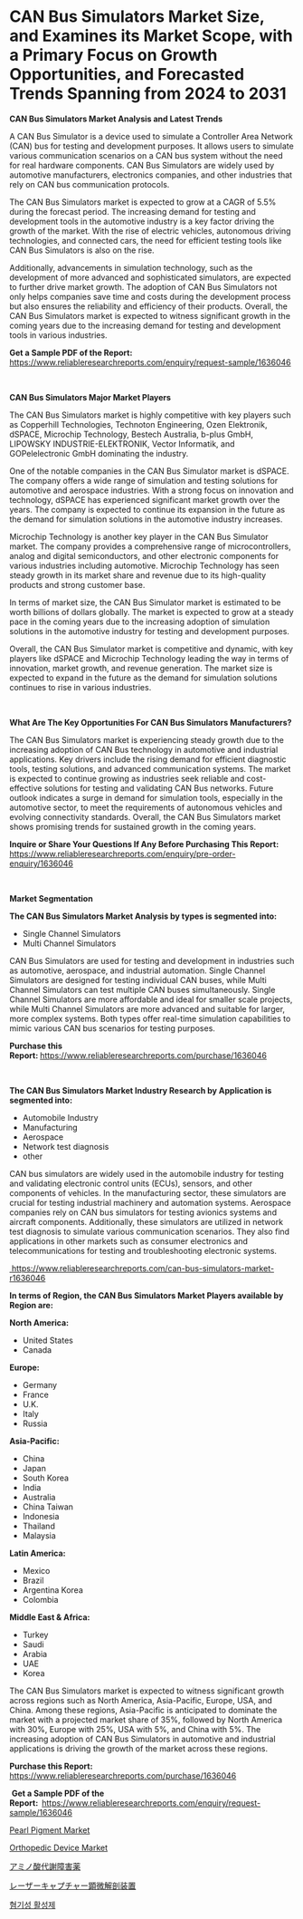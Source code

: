 <p><h1>CAN Bus Simulators Market Size, and Examines its Market Scope, with a Primary Focus on Growth Opportunities, and Forecasted Trends Spanning from 2024 to 2031</h1></p><p><strong>CAN Bus Simulators Market Analysis and Latest Trends</strong></p>
<p><p>A CAN Bus Simulator is a device used to simulate a Controller Area Network (CAN) bus for testing and development purposes. It allows users to simulate various communication scenarios on a CAN bus system without the need for real hardware components. CAN Bus Simulators are widely used by automotive manufacturers, electronics companies, and other industries that rely on CAN bus communication protocols.</p><p>The CAN Bus Simulators market is expected to grow at a CAGR of 5.5% during the forecast period. The increasing demand for testing and development tools in the automotive industry is a key factor driving the growth of the market. With the rise of electric vehicles, autonomous driving technologies, and connected cars, the need for efficient testing tools like CAN Bus Simulators is also on the rise.</p><p>Additionally, advancements in simulation technology, such as the development of more advanced and sophisticated simulators, are expected to further drive market growth. The adoption of CAN Bus Simulators not only helps companies save time and costs during the development process but also ensures the reliability and efficiency of their products. Overall, the CAN Bus Simulators market is expected to witness significant growth in the coming years due to the increasing demand for testing and development tools in various industries.</p></p>
<p><strong>Get a Sample PDF of the Report:&nbsp;</strong> <a href="https://www.reliableresearchreports.com/enquiry/request-sample/1636046">https://www.reliableresearchreports.com/enquiry/request-sample/1636046</a></p>
<p>&nbsp;</p>
<p><strong>CAN Bus Simulators Major Market Players</strong></p>
<p><p>The CAN Bus Simulators market is highly competitive with key players such as Copperhill Technologies, Technoton Engineering, Ozen Elektronik, dSPACE, Microchip Technology, Bestech Australia, b-plus GmbH, LIPOWSKY INDUSTRIE-ELEKTRONIK, Vector Informatik, and GOPelelectronic GmbH dominating the industry.</p><p>One of the notable companies in the CAN Bus Simulator market is dSPACE. The company offers a wide range of simulation and testing solutions for automotive and aerospace industries. With a strong focus on innovation and technology, dSPACE has experienced significant market growth over the years. The company is expected to continue its expansion in the future as the demand for simulation solutions in the automotive industry increases.</p><p>Microchip Technology is another key player in the CAN Bus Simulator market. The company provides a comprehensive range of microcontrollers, analog and digital semiconductors, and other electronic components for various industries including automotive. Microchip Technology has seen steady growth in its market share and revenue due to its high-quality products and strong customer base.</p><p>In terms of market size, the CAN Bus Simulator market is estimated to be worth billions of dollars globally. The market is expected to grow at a steady pace in the coming years due to the increasing adoption of simulation solutions in the automotive industry for testing and development purposes.</p><p>Overall, the CAN Bus Simulator market is competitive and dynamic, with key players like dSPACE and Microchip Technology leading the way in terms of innovation, market growth, and revenue generation. The market size is expected to expand in the future as the demand for simulation solutions continues to rise in various industries.</p></p>
<p>&nbsp;</p>
<p><strong>What Are The Key Opportunities For CAN Bus Simulators Manufacturers?</strong></p>
<p><p>The CAN Bus Simulators market is experiencing steady growth due to the increasing adoption of CAN Bus technology in automotive and industrial applications. Key drivers include the rising demand for efficient diagnostic tools, testing solutions, and advanced communication systems. The market is expected to continue growing as industries seek reliable and cost-effective solutions for testing and validating CAN Bus networks. Future outlook indicates a surge in demand for simulation tools, especially in the automotive sector, to meet the requirements of autonomous vehicles and evolving connectivity standards. Overall, the CAN Bus Simulators market shows promising trends for sustained growth in the coming years.</p></p>
<p><strong>Inquire or Share Your Questions If Any Before Purchasing This Report:</strong> <a href="https://www.reliableresearchreports.com/enquiry/pre-order-enquiry/1636046">https://www.reliableresearchreports.com/enquiry/pre-order-enquiry/1636046</a></p>
<p>&nbsp;</p>
<p><strong>Market Segmentation</strong></p>
<p><strong>The CAN Bus Simulators Market Analysis by types is segmented into:</strong></p>
<p><ul><li>Single Channel Simulators</li><li>Multi Channel Simulators</li></ul></p>
<p><p>CAN Bus Simulators are used for testing and development in industries such as automotive, aerospace, and industrial automation. Single Channel Simulators are designed for testing individual CAN buses, while Multi Channel Simulators can test multiple CAN buses simultaneously. Single Channel Simulators are more affordable and ideal for smaller scale projects, while Multi Channel Simulators are more advanced and suitable for larger, more complex systems. Both types offer real-time simulation capabilities to mimic various CAN bus scenarios for testing purposes.</p></p>
<p><strong>Purchase this Report:&nbsp;</strong><a href="https://www.reliableresearchreports.com/purchase/1636046">https://www.reliableresearchreports.com/purchase/1636046</a></p>
<p>&nbsp;</p>
<p><strong>The CAN Bus Simulators Market Industry Research by Application is segmented into:</strong></p>
<p><ul><li>Automobile Industry</li><li>Manufacturing</li><li>Aerospace</li><li>Network test diagnosis</li><li>other</li></ul></p>
<p><p>CAN bus simulators are widely used in the automobile industry for testing and validating electronic control units (ECUs), sensors, and other components of vehicles. In the manufacturing sector, these simulators are crucial for testing industrial machinery and automation systems. Aerospace companies rely on CAN bus simulators for testing avionics systems and aircraft components. Additionally, these simulators are utilized in network test diagnosis to simulate various communication scenarios. They also find applications in other markets such as consumer electronics and telecommunications for testing and troubleshooting electronic systems.</p></p>
<p><a href="https://www.reliableresearchreports.com/can-bus-simulators-market-r1636046">&nbsp;https://www.reliableresearchreports.com/can-bus-simulators-market-r1636046</a></p>
<p><strong>In terms of Region, the CAN Bus Simulators Market Players available by Region are:</strong></p>
<p>
    <p> <strong> North America: </strong>
        <ul>
            <li>United States</li>
            <li>Canada</li>
        </ul>
        </p> 
    <p> <strong> Europe: </strong>
        <ul>
            <li>Germany</li>
            <li>France</li>
            <li>U.K.</li>
            <li>Italy</li>
            <li>Russia</li>
        </ul>
        </p> 
    <p> <strong> Asia-Pacific: </strong>
        <ul>
            <li>China</li>
            <li>Japan</li>
            <li>South Korea</li>
            <li>India</li>
            <li>Australia</li>
            <li>China Taiwan</li>
            <li>Indonesia</li>
            <li>Thailand</li>
            <li>Malaysia</li>
        </ul>
        </p> 
    <p> <strong> Latin America: </strong>
        <ul>
            <li>Mexico</li>
            <li>Brazil</li>
            <li>Argentina Korea</li>
            <li>Colombia</li>
        </ul>
        </p> 
    <p> <strong> Middle East & Africa: </strong>
        <ul>
            <li>Turkey</li>
            <li>Saudi</li>
            <li>Arabia</li>
            <li>UAE</li>
            <li>Korea</li>
        </ul>
    </p>
    </p>
<p><p>The CAN Bus Simulators market is expected to witness significant growth across regions such as North America, Asia-Pacific, Europe, USA, and China. Among these regions, Asia-Pacific is anticipated to dominate the market with a projected market share of 35%, followed by North America with 30%, Europe with 25%, USA with 5%, and China with 5%. The increasing adoption of CAN Bus Simulators in automotive and industrial applications is driving the growth of the market across these regions.</p></p>
<p><strong>Purchase this Report: </strong><a href="https://www.reliableresearchreports.com/purchase/1636046">https://www.reliableresearchreports.com/purchase/1636046</a></p>
<p>&nbsp;<strong>Get a Sample PDF of the Report:&nbsp;&nbsp;</strong><a href="https://www.reliableresearchreports.com/enquiry/request-sample/1636046">https://www.reliableresearchreports.com/enquiry/request-sample/1636046</a></p>
<p><strong></strong></p>
<p><p><a href="https://github.com/nancykennedykellievqfqt2/Market-Research-Report-List-2/blob/main/pearl-pigment-market.md">Pearl Pigment Market</a></p><p><a href="https://github.com/seekum/Market-Research-Report-List-2/blob/main/orthopedic-device-market.md">Orthopedic Device Market</a></p><p><a href="https://medium.com/@colbu56546/%E3%82%A2%E3%83%9F%E3%83%8E%E9%85%B8%E4%BB%A3%E8%AC%9D%E9%9A%9C%E5%AE%B3%E8%96%AC%E5%B8%82%E5%A0%B4%E3%81%AE%E5%88%86%E6%9E%90-%E3%82%B0%E3%83%AD%E3%83%BC%E3%83%90%E3%83%AB%E7%94%A3%E6%A5%AD%E3%81%AE%E5%B1%95%E6%9C%9B%E3%81%A8%E4%BA%88%E6%B8%AC-2024%E5%B9%B4%E3%81%8B%E3%82%892031%E5%B9%B4-9b5065acb81d">アミノ酸代謝障害薬</a></p><p><a href="https://github.com/roulaayoub-saad/Market-Research-Report-List-1/blob/main/578810192166.md">レーザーキャプチャー顕微解剖装置</a></p><p><a href="https://medium.com/@lizaheller2023/%EB%B9%84%ED%98%B8%ED%9D%A1%EC%84%B1-%ED%99%9C%EC%84%B1%ED%99%94%EC%A0%9C-%EC%8B%9C%EC%9E%A5-%EB%8F%99%ED%96%A5-%EB%B0%8F-%EC%8B%9C%EC%9E%A5-%EB%B6%84%EC%84%9D%EC%9D%80-2024-2031%EB%85%84%EA%B9%8C%EC%A7%80-%EC%98%88%EC%B8%A1%EB%90%A9%EB%8B%88%EB%8B%A4-06e472acadc8">혐기성 활성제</a></p></p>